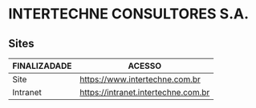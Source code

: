 # INTERTECHNE CONSULTORES S.A.

## Sites

| FINALIZADADE  | ACESSO |
| ------------- | ------------- |
| Site  | https://www.intertechne.com.br  |
| Intranet  | https://intranet.intertechne.com.br  |
